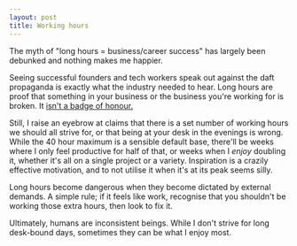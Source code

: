 ```yaml
---
layout: post
title: Working hours
---
```


The myth of "long hours = business/career success" has largely been debunked and nothing makes me happier.

Seeing successful founders and tech workers speak out against the daft propaganda is exactly what the industry needed to hear. Long hours are proof that something in your business or the business you're working for is broken. It [isn't a badge of honour.](http://jeffarchibald.ca/60-hour-work-week-badge-honour/)

Still, I raise an eyebrow at claims that there is a set number of working hours we should all strive for, or that being at your desk in the evenings is wrong. While the 40 hour maximum is a sensible default base, there'll be weeks where I only feel productive for half of that, or weeks when I *enjoy* doubling it, whether it's all on a single project or a variety. Inspiration is a crazily effective motivation, and to not utilise it when it's at its peak seems silly.

Long hours become dangerous when they become dictated by external demands. A simple rule; if it feels like work, recognise that you shouldn't be working those extra hours, then look to fix it.

Ultimately, humans are inconsistent beings. While I don't strive for long desk-bound days, sometimes they can be what I enjoy most.